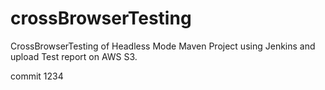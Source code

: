 # crossBrowserTesting
CrossBrowserTesting of Headless Mode Maven Project using Jenkins and upload Test report on AWS S3.

commit 1234
